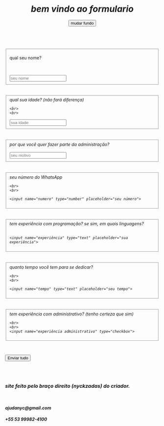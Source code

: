 <!DOCTYPE html>
<html>

<head>
  <meta charset="utf-8">
  <meta name="viewport" content="width=device-width">
  <title>replit</title>
  <link href="style.css" rel="stylesheet" type="text/css" />
</head>

<body id="body">
<header>
  <h1><em>bem vindo ao formulario</em></h1>
  
  <button onclick="fun ()">mudar fundo</button>

  <script>
let fundo = true;
let fundo1 = document.getElementById("body");

    
    function fun() {
      if (fundo == true) {
        
        fundo1.style.backgroundColor = "white";
        fundo1.style.color = "black";
        fundo = false;
        
      } else {
        
        fundo1.style.backgroundColor = "black";
        fundo1.style.color = "white";
        fundo = true;
        
      }
    }
  </script>
</header>

<br>
  
<section>
  
<form action="https://formspree.io/f/xldnljlg" method="POST">

<fieldset>
  
  <label>qual seu nome?</label>

<br>
  <br>
  
  <input name="nome" type="text" placeholder="seu nome">
</fieldset>

  <br>
   <br>

  <fieldset>
<label><em>qual sua idade? (não fará diferença)</em</label>

    <br>
    <br>
    
<input name="idade" type="number" placeholder="sua idade">
  </fieldset>

<br>
<br>

<fieldset>
<label><em>por que você quer fazer parte da administração?</em></label>

  <br>
  <br>
  
  <input name="motivo" type="text" placeholder="seu motivo">
</fieldset>

<br>
  <br>

  <fieldset>
<label><em>seu número do WhatsApp</em></label>

    <br>
    <br>
    
    <input name="numero" type="number" placeholder="seu número">
  </fieldset>

  <br>
  <br>

  <fieldset>
<label><em>tem experiência com programação? se sim, em quais linguagens?</em></label>
    <br>
    <br>
    
    <input name="experiência" type="text" placeholder="sua experiência">
  </fieldset>

  <br>
  <br>

  <fieldset>
<label><em>quanto tempo você tem para se dedicar?</em></label>

    <br>
    <br>

    <input name="tempo" type="text" placeholder="seu tempo">
  </fieldset>

  <br>
  <br>

  <fieldset>
<label><em>tem experiência com administrativo? (tenho certeza que sim)</em></label>

    <br>
    <br>
    <input name="experiência administrativo" type="checkbox">
  </fieldset>
</section>

<footer>
  <br>
  
<button class="but" type="submit">Enviar tudo</button>

<br>
  <br>
  
  <h3><em>site feito pelo braço direito (nyckzadas) do criador.</em></h3>
  <br>
  
  <h4>ajudanyc@gmail.com</h4>
  <h5>+55 53 99982-4100</h5>
</footer>
  <script src="script.js"></script>
</body>
</html>
